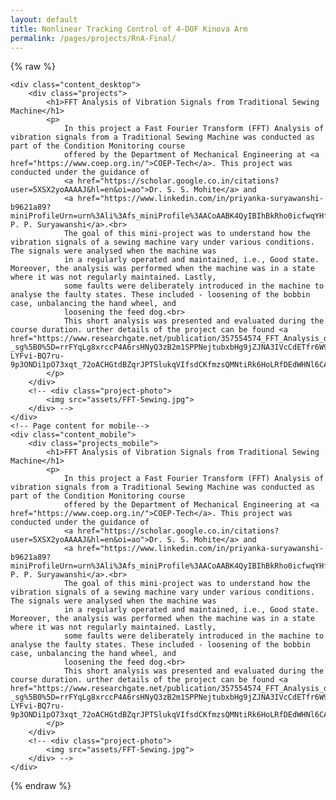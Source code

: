 ```yaml
---
layout: default
title: Nonlinear Tracking Control of 4-DOF Kinova Arm
permalink: /pages/projects/RnA-Final/
---
```

{% raw %}
<!-- paste the body from RnA-Final.html here -->
    <div class="content_desktop">
        <div class="projects">
            <h1>FFT Analysis of Vibration Signals from Traditional Sewing Machine</h1>
            <p>
                In this project a Fast Fourier Transform (FFT) Analysis of vibration signals from a Traditional Sewing Machine was conducted as part of the Condition Monitoring course
                offered by the Department of Mechanical Engineering at <a href="https://www.coep.org.in/">COEP-Tech</a>. This project was conducted under the guidance of 
                <a href="https://scholar.google.co.in/citations?user=5XSX2yoAAAAJ&hl=en&oi=ao">Dr. S. S. Mohite</a> and 
                <a href="https://www.linkedin.com/in/priyanka-suryawanshi-b9621a89?miniProfileUrn=urn%3Ali%3Afs_miniProfile%3AACoAABK4QyIBIhBkRho0icfwqYHfE3uk9llUF8c&lipi=urn%3Ali%3Apage%3Ad_flagship3_search_srp_people%3Bzau5zpnpR62Dqrk72XiCZA%3D%3D">Dr. P. P. Suryawanshi</a>.<br>
                The goal of this mini-project was to understand how the vibration signals of a sewing machine vary under various conditions. The signals were analysed when the machine was 
                in a regularly operated and maintained, i.e., Good state. Moreover, the analysis was performed when the machine was in a state where it was not regularly maintained. Lastly, 
                some faults were deliberately introduced in the machine to analyse the faulty states. These included - loosening of the bobbin case, unbalancing the hand wheel, and 
                loosening the feed dog.<br>
                This short analysis was presented and evaluated during the course duration. urther details of the project can be found <a href="https://www.researchgate.net/publication/357554574_FFT_Analysis_of_Traditional_Sewing_Machine_Signal?_sg%5B0%5D=rrFYqLg8xrccP4A6rsHNyQ3zB2m1SPPNejtubxbHg9jZJNA3IVcCdETfr6W9A33aWPoQfZc32wuNrMlbmJk0WzKY87J6wYImWS8D7dx9.4_-LYFvi-BQ7ru-9p3ONDi1pO73xqt_72oACHGtdBZqrJPTSlukqVIfsdCKfmzsQMNtiRk6HoLRfDEdWHNl6CA&_tp=eyJjb250ZXh0Ijp7ImZpcnN0UGFnZSI6InB1YmxpY2F0aW9uIiwicGFnZSI6InByb2ZpbGUiLCJwb3NpdGlvbiI6InBhZ2VDb250ZW50In19">here</a>!
            </p>
        </div>
        <!-- <div class="project-photo">
            <img src="assets/FFT-Sewing.jpg">
        </div> -->
    </div>
    <!-- Page content for mobile-->
    <div class="content_mobile">
        <div class="projects_mobile">
            <h1>FFT Analysis of Vibration Signals from Traditional Sewing Machine</h1>
            <p>
                In this project a Fast Fourier Transform (FFT) Analysis of vibration signals from a Traditional Sewing Machine was conducted as part of the Condition Monitoring course
                offered by the Department of Mechanical Engineering at <a href="https://www.coep.org.in/">COEP-Tech</a>. This project was conducted under the guidance of 
                <a href="https://scholar.google.co.in/citations?user=5XSX2yoAAAAJ&hl=en&oi=ao">Dr. S. S. Mohite</a> and 
                <a href="https://www.linkedin.com/in/priyanka-suryawanshi-b9621a89?miniProfileUrn=urn%3Ali%3Afs_miniProfile%3AACoAABK4QyIBIhBkRho0icfwqYHfE3uk9llUF8c&lipi=urn%3Ali%3Apage%3Ad_flagship3_search_srp_people%3Bzau5zpnpR62Dqrk72XiCZA%3D%3D">Dr. P. P. Suryawanshi</a>.<br>
                The goal of this mini-project was to understand how the vibration signals of a sewing machine vary under various conditions. The signals were analysed when the machine was 
                in a regularly operated and maintained, i.e., Good state. Moreover, the analysis was performed when the machine was in a state where it was not regularly maintained. Lastly, 
                some faults were deliberately introduced in the machine to analyse the faulty states. These included - loosening of the bobbin case, unbalancing the hand wheel, and 
                loosening the feed dog.<br>
                This short analysis was presented and evaluated during the course duration. urther details of the project can be found <a href="https://www.researchgate.net/publication/357554574_FFT_Analysis_of_Traditional_Sewing_Machine_Signal?_sg%5B0%5D=rrFYqLg8xrccP4A6rsHNyQ3zB2m1SPPNejtubxbHg9jZJNA3IVcCdETfr6W9A33aWPoQfZc32wuNrMlbmJk0WzKY87J6wYImWS8D7dx9.4_-LYFvi-BQ7ru-9p3ONDi1pO73xqt_72oACHGtdBZqrJPTSlukqVIfsdCKfmzsQMNtiRk6HoLRfDEdWHNl6CA&_tp=eyJjb250ZXh0Ijp7ImZpcnN0UGFnZSI6InB1YmxpY2F0aW9uIiwicGFnZSI6InByb2ZpbGUiLCJwb3NpdGlvbiI6InBhZ2VDb250ZW50In19">here</a>!
            </p>
        </div>
        <!-- <div class="project-photo">
            <img src="assets/FFT-Sewing.jpg">
        </div> -->
    </div>
{% endraw %}